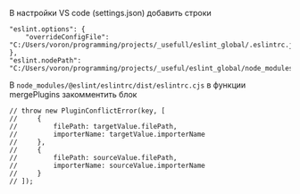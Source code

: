 В настройки VS code (settings.json) добавить строки
```
"eslint.options": {
    "overrideConfigFile": "C:/Users/voron/programming/projects/_usefull/eslint_global/.eslintrc.js"
},
"eslint.nodePath": "C:/Users/voron/programming/projects/_useful/eslint_global/node_modules",
```

В `node_modules/@eslint/eslintrc/dist/eslintrc.cjs` в функции mergePlugins закомментить блок
```
// throw new PluginConflictError(key, [
//     {
//         filePath: targetValue.filePath,
//         importerName: targetValue.importerName
//     },
//     {
//         filePath: sourceValue.filePath,
//         importerName: sourceValue.importerName
//     }
// ]);
```